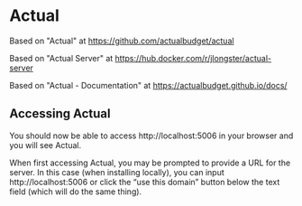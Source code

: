 # Actual

Based on "Actual" at https://github.com/actualbudget/actual

Based on "Actual Server" at https://hub.docker.com/r/jlongster/actual-server

Based on "Actual - Documentation" at https://actualbudget.github.io/docs/

## Accessing Actual

You should now be able to access http://localhost:5006 in your browser and you will see Actual.

When first accessing Actual, you may be prompted to provide a URL for the server. In this case (when installing locally), you can input http://localhost:5006 or click the “use this domain” button below the text field (which will do the same thing).
